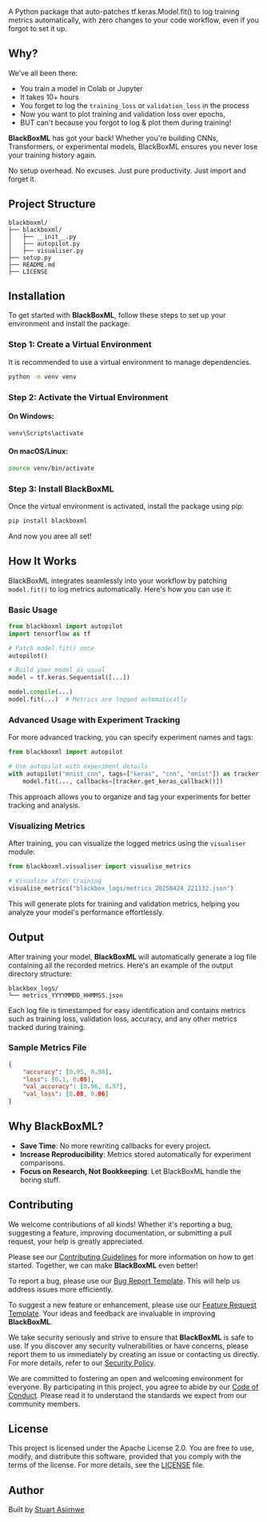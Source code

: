 A Python package that auto-patches tf.keras.Model.fit() to log training metrics automatically, with zero changes to your code workflow, even if you forgot to set it up.

## Why?
We’ve all been there:
- You train a model in Colab or Jupyter
- It takes 10+ hours
- You forget to log the `training_loss` or `validation_loss` in the process
- Now you want to plot training and validation loss over epochs, 
- BUT can't because you forgot to log & plot them during training!

**BlackBoxML** has got your back!
Whether you're building CNNs, Transformers, or experimental models, BlackBoxML ensures you never lose your training history again.

No setup overhead.
No excuses.
Just pure productivity.
Just import and forget it.

## Project Structure

```
blackboxml/
├── blackboxml/
│   ├── __init__.py
│   ├── autopilot.py
│   ├── visualiser.py
├── setup.py
├── README.md
├── LICENSE
```

## Installation

To get started with **BlackBoxML**, follow these steps to set up your environment and install the package:

### Step 1: Create a Virtual Environment

It is recommended to use a virtual environment to manage dependencies.

```bash
python -m venv venv
```

### Step 2: Activate the Virtual Environment

#### On Windows:
```bash
venv\Scripts\activate
```

#### On macOS/Linux:
```bash
source venv/bin/activate
```

### Step 3: Install BlackBoxML

Once the virtual environment is activated, install the package using pip:

```bash
pip install blackboxml
```

And now you aree all set! 

## How It Works

BlackBoxML integrates seamlessly into your workflow by patching `model.fit()` to log metrics automatically. Here's how you can use it:

### Basic Usage

```python
from blackboxml import autopilot
import tensorflow as tf

# Patch model.fit() once
autopilot()

# Build your model as usual
model = tf.keras.Sequential([...])

model.compile(...)
model.fit(...)  # Metrics are logged automatically
```

### Advanced Usage with Experiment Tracking

For more advanced tracking, you can specify experiment names and tags:

```python
from blackboxml import autopilot

# Use autopilot with experiment details
with autopilot("mnist_cnn", tags=["keras", "cnn", "mnist"]) as tracker:
    model.fit(..., callbacks=[tracker.get_keras_callback()])
```

This approach allows you to organize and tag your experiments for better tracking and analysis.

### Visualizing Metrics

After training, you can visualize the logged metrics using the `visualiser` module:

```python
from blackboxml.visualiser import visualise_metrics

# Visualize after training
visualise_metrics("blackbox_logs/metrics_20250424_221132.json")
```

This will generate plots for training and validation metrics, helping you analyze your model's performance effortlessly.

## Output

After training your model, **BlackBoxML** will automatically generate a log file containing all the recorded metrics. Here's an example of the output directory structure:

```
blackbox_logs/
└── metrics_YYYYMMDD_HHMMSS.json
```

Each log file is timestamped for easy identification and contains metrics such as training loss, validation loss, accuracy, and any other metrics tracked during training.
### Sample Metrics File

```json
{
    "accuracy": [0.95, 0.98],
    "loss": [0.1, 0.05],
    "val_accuracy": [0.96, 0.97],
    "val_loss": [0.08, 0.06]
}
```
## Why BlackBoxML?

- **Save Time**: No more rewriting callbacks for every project.
- **Increase Reproducibility**: Metrics stored automatically for experiment comparisons.
- **Focus on Research, Not Bookkeeping**: Let BlackBoxML handle the boring stuff.

## Contributing

We welcome contributions of all kinds! Whether it's reporting a bug, suggesting a feature, improving documentation, or submitting a pull request, your help is greatly appreciated. 

Please see our [Contributing Guidelines](./.github/CONTRIBUTING.md) for more information on how to get started. Together, we can make **BlackBoxML** even better!

To report a bug, please use our [Bug Report Template](./.github/ISSUE_TEMPLATE/bug_report.md). This will help us address issues more efficiently.

To suggest a new feature or enhancement, please use our [Feature Request Template](./.github/ISSUE_TEMPLATE/feature_request.md). Your ideas and feedback are invaluable in improving **BlackBoxML**.

We take security seriously and strive to ensure that **BlackBoxML** is safe to use. If you discover any security vulnerabilities or have concerns, please report them to us immediately by creating an issue or contacting us directly. For more details, refer to our [Security Policy](./.github/SECURITY.md).

We are committed to fostering an open and welcoming environment for everyone. By participating in this project, you agree to abide by our [Code of Conduct](./.github/CODE_OF_CONDUCT.md). Please read it to understand the standards we expect from our community members.

## License

This project is licensed under the Apache License 2.0. You are free to use, modify, and distribute this software, provided that you comply with the terms of the license. For more details, see the [LICENSE](./LICENSE) file.

## Author

Built by [Stuart Asiimwe](https://www.linkedin.com/in/stuartasiimwe/)
